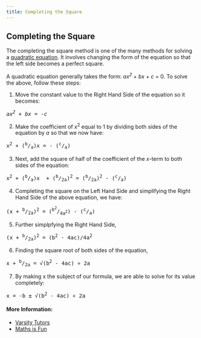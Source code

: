 ```yaml
---
title: Completing the Square
---
```

## Completing the Square

<!-- The article goes here, in GitHub-flavored Markdown. Feel free to add YouTube videos, images, and CodePen/JSBin embeds  -->

The completing the square method is one of the many methods for solving a <a href='https://guide.freecodecamp.org/mathematics/quadratic-equations' target='_blank'>quadratic equation</a>. It involves changing the form of the equation so that the left side becomes a perfect square.

A quadratic equation generally takes the form: <em>ax<sup>2</sup> + bx + c</em> = 0. To solve the above, follow these steps: 

1. Move the constant value to the Right Hand Side of the equation so it becomes: <br> 
<pre><em>ax<sup>2</sup> + bx = -c</em></pre>

2. Make the coefficient of x<sup>2</sup> equal to 1 by dividing both sides of the equation by <em>a</em> so that we now have: <br> 
<pre>x<sup>2</sup> + (<sup>b</sup>/<sub>a</sub>)x = - (<sup>c</sup>/<sub>a</sub>)</pre>

3. Next, add the square of half of the coefficient of the <em>x</em>-term to both sides of the equation: <br> 
<pre>x<sup>2</sup> + (<sup>b</sup>/<sub>a</sub>)x  + (<sup>b</sup>/<sub>2a</sub>)<sup>2</sup> = (<sup>b</sup>/<sub>2a</sub>)<sup>2</sup> - (<sup>c</sup>/<sub>a</sub>)</pre>

4. Completing the square on the Left Hand Side and simplifying the Right Hand Side of the above equation, we have:
<pre>(x<sup></sup> + <sup>b</sup>/<sub>2a</sub>)<sup>2</sup> = (<sup>b<sup>2</sup></sup>/<sub>4a<sup>2</sup></sub>) - (<sup>c</sup>/<sub>a</sub>)</pre>

5. Further simplpfying the Right Hand Side, 
<pre>(x<sup></sup> + <sup>b</sup>/<sub>2a</sub>)<sup>2</sup> = (b<sup>2</sup> - 4ac)/4a<sup>2</sup> </pre>

6. Finding the square root of both sides of the equation, 
<pre>x<sup></sup> + <sup>b</sup>/<sub>2a</sub> = &radic;(b<sup>2</sup> - 4ac) &divide; 2a </pre>

7. By making x the subject of our formula, we are able to solve for its value completely:
<pre>x<sup></sup> = -b &#177; &radic;(b<sup>2</sup> - 4ac) &divide; 2a </pre>

#### More Information:
<!-- Please add any articles you think might be helpful to read before writing the article -->
* [Varsity Tutors](https://www.varsitytutors.com/hotmath/hotmath_help/topics/completing-the-square)
* [Maths is Fun](https://www.mathsisfun.com/algebra/completing-square.html)

